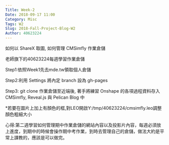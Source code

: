```yaml
---
Title: Week-2
Date: 2018-09-17 11:00
Category: Misc
Tags: W2
Slug: 2018-Fall-Project-Blog-W2
Author: 40623224
---
```


如何以 ShareX 取圖, 如何管理 CMSimfly 作業倉儲

<!-- PELICAN_END_SUMMARY -->

老師旗下的40623224每週學習作業倉儲

Step1:依照Week1先去mde.tw領取個人倉儲

Step2:利用 Settings 將內定 branch 設為 gh-pages

Step3: git clone 作業倉儲至近端後, 著手將練習 Onshape 的各項過程資料存入 CMSimfly, Reveal.js 與 Pelican Blog 中

*若要在圖片上加上有顏色的框,對LEO開啟Y:/tmp/40623224/cmsimfly.leo調整顏色粗細大小

心得:第二週學習如何管理期中作業倉儲的網站內容以及投影片內容，每週必須放上進度，到期中的時候會操作期中考作業，到時去管理自己的倉儲，做法大約是平常上課教的，應該是可以做完。
